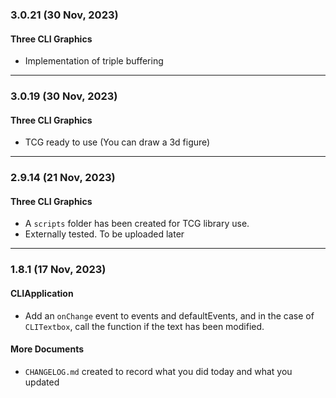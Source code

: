 ### 3.0.21 (30 Nov, 2023)

#### Three CLI Graphics
- Implementation of triple buffering

---

### 3.0.19 (30 Nov, 2023)

#### Three CLI Graphics
- TCG ready to use (You can draw a 3d figure)

---

### 2.9.14 (21 Nov, 2023)

#### Three CLI Graphics
- A `scripts` folder has been created for TCG library use.
- Externally tested. To be uploaded later

---

### 1.8.1 (17 Nov, 2023)

#### CLIApplication
- Add an `onChange` event to events and defaultEvents, and in the case of `CLITextbox`, call the function if the text has been modified.

#### More Documents
- `CHANGELOG.md` created to record what you did today and what you updated